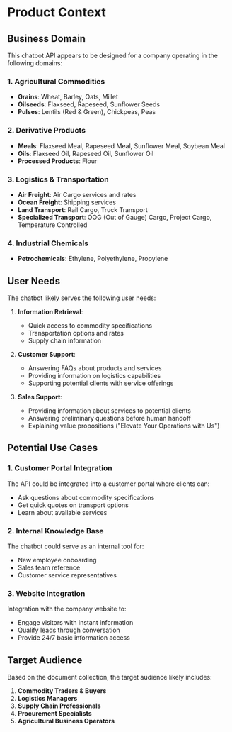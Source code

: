 # Product Context

## Business Domain
This chatbot API appears to be designed for a company operating in the following domains:

### 1. Agricultural Commodities
- **Grains**: Wheat, Barley, Oats, Millet
- **Oilseeds**: Flaxseed, Rapeseed, Sunflower Seeds
- **Pulses**: Lentils (Red & Green), Chickpeas, Peas

### 2. Derivative Products
- **Meals**: Flaxseed Meal, Rapeseed Meal, Sunflower Meal, Soybean Meal
- **Oils**: Flaxseed Oil, Rapeseed Oil, Sunflower Oil
- **Processed Products**: Flour

### 3. Logistics & Transportation
- **Air Freight**: Air Cargo services and rates
- **Ocean Freight**: Shipping services
- **Land Transport**: Rail Cargo, Truck Transport
- **Specialized Transport**: OOG (Out of Gauge) Cargo, Project Cargo, Temperature Controlled

### 4. Industrial Chemicals
- **Petrochemicals**: Ethylene, Polyethylene, Propylene

## User Needs
The chatbot likely serves the following user needs:

1. **Information Retrieval**:
   - Quick access to commodity specifications
   - Transportation options and rates
   - Supply chain information

2. **Customer Support**:
   - Answering FAQs about products and services
   - Providing information on logistics capabilities
   - Supporting potential clients with service offerings

3. **Sales Support**:
   - Providing information about services to potential clients
   - Answering preliminary questions before human handoff
   - Explaining value propositions ("Elevate Your Operations with Us")

## Potential Use Cases

### 1. Customer Portal Integration
The API could be integrated into a customer portal where clients can:
- Ask questions about commodity specifications
- Get quick quotes on transport options
- Learn about available services

### 2. Internal Knowledge Base
The chatbot could serve as an internal tool for:
- New employee onboarding
- Sales team reference
- Customer service representatives

### 3. Website Integration
Integration with the company website to:
- Engage visitors with instant information
- Qualify leads through conversation
- Provide 24/7 basic information access

## Target Audience
Based on the document collection, the target audience likely includes:

1. **Commodity Traders & Buyers**
2. **Logistics Managers**
3. **Supply Chain Professionals**
4. **Procurement Specialists**
5. **Agricultural Business Operators** 
